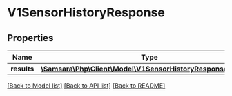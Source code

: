 # V1SensorHistoryResponse

## Properties
Name | Type | Description | Notes
------------ | ------------- | ------------- | -------------
**results** | [**\Samsara\Php\Client\Model\V1SensorHistoryResponseResults[]**](V1SensorHistoryResponseResults.md) |  | [optional] 

[[Back to Model list]](../../README.md#documentation-for-models) [[Back to API list]](../../README.md#documentation-for-api-endpoints) [[Back to README]](../../README.md)

